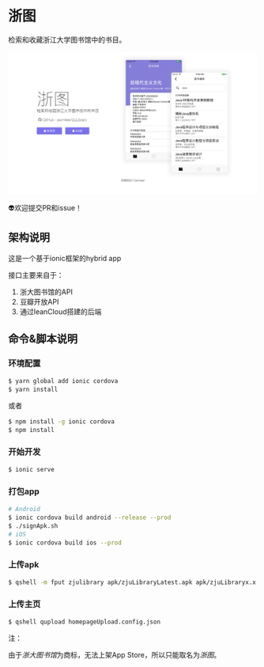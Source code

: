 # 浙图

检索和收藏浙江大学图书馆中的书目。

![homepage](screenShots/homepage.png)

👽欢迎提交PR和issue！

## 架构说明

这是一个基于ionic框架的hybrid app

接口主要来自于：

1. 浙大图书馆的API
2. 豆瓣开放API
3. 通过leanCloud搭建的后端


## 命令&脚本说明

### 环境配置

```bash
$ yarn global add ionic cordova
$ yarn install
```

或者

```bash
$ npm install -g ionic cordova
$ npm install
```

### 开始开发

```bash
$ ionic serve
```

### 打包app

```bash
# Android
$ ionic cordova build android --release --prod
$ ./signApk.sh
# iOS
$ ionic cordova build ios --prod
```


### 上传apk

```bash
$ qshell -m fput zjulibrary apk/zjuLibraryLatest.apk apk/zjuLibraryx.x.x.apk true
```

### 上传主页

```bash
$ qshell qupload homepageUpload.config.json
```

注：

由于*浙大图书馆*为商标，无法上架App Store，所以只能取名为*浙图*。
